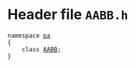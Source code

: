 # Header file `AABB.h`<a id="AABB.h"></a>

<pre><code class="language-cpp">namespace <a href='doc_Rect.md#Rect.h'>pa</a>
{
    class <a href='doc_AABB.md#AABB.h'>AABB</a>;
}</code></pre>

